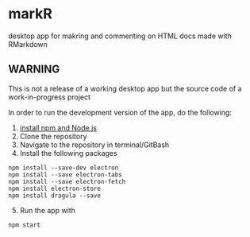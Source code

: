 # markR
desktop app for makring and commenting on HTML docs made with RMarkdown

## WARNING

This is not a release of a working desktop app but the source code of a work-in-progress project

In order to run the development version of the app, do the following:

1. [install npm and Node.js](https://docs.npmjs.com/downloading-and-installing-node-js-and-npm)
2. Clone the repository
3. Navigate to the repository in terminal/GitBash
4. Install the following packages

```
npm install --save-dev electron
npm install --save electron-tabs
npm install --save electron-fetch
npm install electron-store
npm install dragula --save
```

5. Run the app with

```
npm start
```

